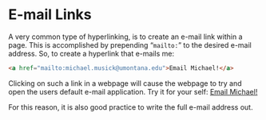 # E-mail Links

A very common type of hyperlinking, is to create an e-mail link within a page. This is accomplished by prepending “`mailto:`” to the desired e-mail address. So, to create a hyperlink that e-mails me:
```html
<a href="mailto:michael.musick@umontana.edu">Email Michael!</a>
```

Clicking on such a link in a webpage will cause the webpage to try and open the users default e-mail application. Try it for your self:
<a href="mailto:michael.musick@umontana.edu">Email Michael!</a>

For this reason, it is also good practice to write the full e-mail address out.
